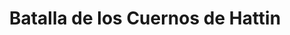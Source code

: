 ﻿---
title: "Batalla de los Cuernos de Hattin"
permalink: periodes_226.html
layout: periode
dataInici: 1987-07-04
sidebar: periodes
pares:
  - 380:
    title: "Reconquista de Saladino"
    dataInici: "(1182-09-29)"
    dataFi: "(1187-10-02)"

fills:
jocsPrincipals:
jocsEscenaris:
jocsEpoca:
  - title: "Ancient Battles Deluxe"
    bggId: 36596
    escenari: "Hattin"

  - title: "Crusades II"
    bggId: 2263
    escenari: "Hattin"

jocsEpocaEscenaris:
---
